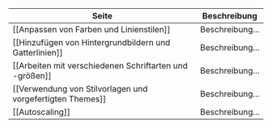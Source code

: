 | Seite | Beschreibung |
| ----------- | ----------- |
| [[Anpassen von Farben und Linienstilen]] | Beschreibung... |
| [[Hinzufügen von Hintergrundbildern und Gatterlinien]] | Beschreibung... |
| [[Arbeiten mit verschiedenen Schriftarten und -größen]] | Beschreibung... |
| [[Verwendung von Stilvorlagen und vorgefertigten Themes]] | Beschreibung... |
| [[Autoscaling]] | Beschreibung... |